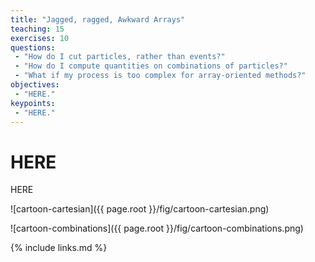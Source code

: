 ```yaml
---
title: "Jagged, ragged, Awkward Arrays"
teaching: 15
exercises: 10
questions:
 - "How do I cut particles, rather than events?"
 - "How do I compute quantities on combinations of particles?"
 - "What if my process is too complex for array-oriented methods?"
objectives:
 - "HERE."
keypoints:
 - "HERE."
---
```


# HERE

HERE


![cartoon-cartesian]({{ page.root }}/fig/cartoon-cartesian.png)

![cartoon-combinations]({{ page.root }}/fig/cartoon-combinations.png)

{% include links.md %}
